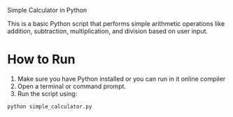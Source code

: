  Simple Calculator in Python

This is a basic Python script that performs simple arithmetic operations like addition, subtraction, multiplication, and division based on user input.

# How to Run

1. Make sure you have Python installed or you can run in it online compiler
2. Open a terminal or command prompt.
3. Run the script using:
```bash
python simple_calculator.py
